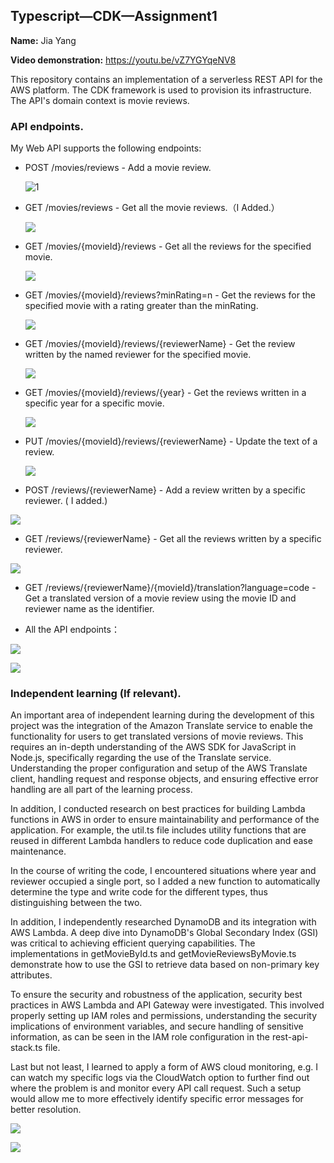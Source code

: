 ## Typescript—CDK—Assignment1

**Name:** Jia Yang

**Video demonstration:** https://youtu.be/vZ7YGYqeNV8

This repository contains an implementation of a serverless REST API for the AWS platform. The CDK framework is used to provision its infrastructure. The API's domain context is movie reviews.



### API endpoints.

My Web API supports the following endpoints:

- POST /movies/reviews - Add a movie review.

  ![1](https://github.com/Yolanda2002/ts-cdk-ca1/blob/main/pic/1.png)
  

- GET /movies/reviews - Get all the movie reviews.（I Added.）

  ![](https://github.com/Yolanda2002/ts-cdk-ca1/blob/main/pic/2.png)

- GET /movies/{movieId}/reviews - Get all the reviews for the specified movie.

  ![](https://github.com/Yolanda2002/ts-cdk-ca1/blob/main/pic/3.png)

- GET /movies/{movieId}/reviews?minRating=n - Get the reviews for the specified movie with a rating greater than the minRating.

   ![](https://github.com/Yolanda2002/ts-cdk-ca1/blob/main/pic/4.png)

- GET /movies/{movieId}/reviews/{reviewerName} - Get the review written by the named reviewer for the specified movie.

   ![](https://github.com/Yolanda2002/ts-cdk-ca1/blob/main/pic/5.png)

- GET /movies/{movieId}/reviews/{year} - Get the reviews written in a specific year for a specific movie.

  ![](https://github.com/Yolanda2002/ts-cdk-ca1/blob/main/pic/6.png)

- PUT /movies/{movieId}/reviews/{reviewerName} - Update the text of a review.

  ![](https://github.com/Yolanda2002/ts-cdk-ca1/blob/main/pic/7.png)

- POST /reviews/{reviewerName} - Add a review written by a specific reviewer. ( I added.)

![](https://github.com/Yolanda2002/ts-cdk-ca1/blob/main/pic/8.png)

- GET /reviews/{reviewerName} - Get all the reviews written by a specific reviewer.

![](https://github.com/Yolanda2002/ts-cdk-ca1/blob/main/pic/9.png)

- GET /reviews/{reviewerName}/{movieId}/translation?language=code - Get a translated version of a movie review using the movie ID and reviewer name as the identifier.

- All the API endpoints： 

![](https://github.com/Yolanda2002/ts-cdk-ca1/blob/main/pic/10.png)

![](https://github.com/Yolanda2002/ts-cdk-ca1/blob/main/pic/11.png)



### Independent learning (If relevant).

An important area of independent learning during the development of this project was the integration of the Amazon Translate service to enable the functionality for users to get translated versions of movie reviews. This requires an in-depth understanding of the AWS SDK for JavaScript in Node.js, specifically regarding the use of the Translate service. Understanding the proper configuration and setup of the AWS Translate client, handling request and response objects, and ensuring effective error handling are all part of the learning process.

In addition, I conducted research on best practices for building Lambda functions in AWS in order to ensure maintainability and performance of the application. For example, the util.ts file includes utility functions that are reused in different Lambda handlers to reduce code duplication and ease maintenance.

In the course of writing the code, I encountered situations where year and reviewer occupied a single port, so I added a new function to automatically determine the type and write code for the different types, thus distinguishing between the two.

In addition, I independently researched DynamoDB and its integration with AWS Lambda. A deep dive into DynamoDB's Global Secondary Index (GSI) was critical to achieving efficient querying capabilities. The implementations in getMovieById.ts and getMovieReviewsByMovie.ts demonstrate how to use the GSI to retrieve data based on non-primary key attributes.

To ensure the security and robustness of the application, security best practices in AWS Lambda and API Gateway were investigated. This involved properly setting up IAM roles and permissions, understanding the security implications of environment variables, and secure handling of sensitive information, as can be seen in the IAM role configuration in the rest-api-stack.ts file.

Last but not least, I learned to apply a form of AWS cloud monitoring, e.g. I can watch my specific logs via the CloudWatch option to further find out where the problem is and monitor every API call request. Such a setup would allow me to more effectively identify specific error messages for better resolution.

![](https://github.com/Yolanda2002/ts-cdk-ca1/blob/main/pic/12.png)

![](https://github.com/Yolanda2002/ts-cdk-ca1/blob/main/pic/13.png)
